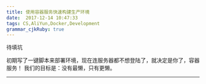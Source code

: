 ```yaml
---
title: 使用容器服务快速构建生产环境
date:  2017-12-14 10:47:33
tags: CS,AliYun,Docker,Development
grammar_cjkRuby: true
---
```


待填坑

初期写了一键脚本来部署环境，现在连服务器都不想登陆了，就决定是你了，容器服务！
我们的目标是：没有最懒，只有更懒。

<!-- more -->

---